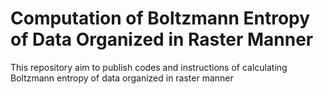 # Computation of Boltzmann Entropy of Data Organized in Raster Manner
This repository aim to publish codes and instructions of calculating Boltzmann entropy of data organized in raster manner
